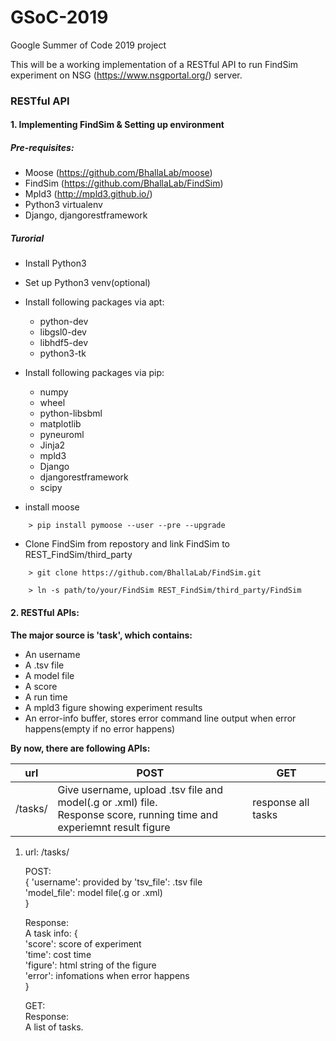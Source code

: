 # GSoC-2019
Google Summer of Code 2019 project

This will be a working implementation of a RESTful API to run FindSim experiment on NSG (https://www.nsgportal.org/) server.

### RESTful API

#### 1. Implementing FindSim & Setting up environment

##### Pre-requisites:

- Moose (https://github.com/BhallaLab/moose)
- FindSim (https://github.com/BhallaLab/FindSim)
- Mpld3 (http://mpld3.github.io/)
- Python3 virtualenv
- Django, djangorestframework

##### Turorial
- Install Python3
- Set up Python3 venv(optional)
- Install following packages via apt:
    + python-dev
    + libgsl0-dev
    + libhdf5-dev
    + python3-tk
- Install following packages via pip:  
    + numpy
    + wheel
    + python-libsbml
    + matplotlib
    + pyneuroml
    + Jinja2
    + mpld3
    + Django
    + djangorestframework
    + scipy

- install moose
```
    > pip install pymoose --user --pre --upgrade
```
- Clone FindSim from repostory and link FindSim to REST_FindSim/third_party
```
    > git clone https://github.com/BhallaLab/FindSim.git

    > ln -s path/to/your/FindSim REST_FindSim/third_party/FindSim
```

#### 2. RESTful APIs:


**The major source is 'task', which contains:**

 - An username
 - A .tsv file
 - A model file
 -  A score
 -  A run time
 -  A mpld3 figure showing experiment results
 -  An error-info buffer, stores error command line output when error happens(empty if no error happens)

**By now, there are following APIs:**  

|  url   | POST | GET |
|  ----  | ----  | ---- |
| /tasks/ | Give username, upload .tsv file and model(.g or .xml) file.<br>Response score, running time and experiemnt result figure |  response all tasks|


1. url: /tasks/

    POST:  
    {
    'username': provided by
    'tsv_file': .tsv file  
    'model_file': model file(.g or .xml)  
    }  


    Response:  
    A task info:
    {  
    'score': score of experiment  
    'time': cost time  
    'figure': html string of the figure  
    'error': infomations when error happens  
    }

    GET:  
    Response:  
   A list of tasks.
